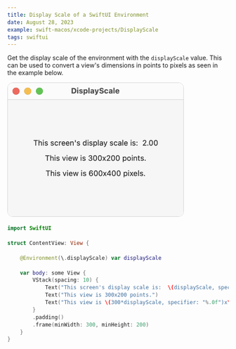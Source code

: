 ```yaml
---
title: Display Scale of a SwiftUI Environment
date: August 28, 2023
example: swift-macos/xcode-projects/DisplayScale
tags: swiftui
---
```


Get the display scale of the environment with the `displayScale` value. This can be used to convert a view's dimensions in points to pixels as seen in the example below.

<img src="../../assets/images/swiftui-display-scale.png" style="max-width:400px;border:1px solid lightgrey;border-radius:12px;" alt="display scale">

```swift
import SwiftUI

struct ContentView: View {

    @Environment(\.displayScale) var displayScale

    var body: some View {
        VStack(spacing: 10) {
            Text("This screen's display scale is:  \(displayScale, specifier: "%.2f")")
            Text("This view is 300x200 points.")
            Text("This view is \(300*displayScale, specifier: "%.0f")x\(200*displayScale, specifier: "%.0f") pixels.")
        }
        .padding()
        .frame(minWidth: 300, minHeight: 200)
    }
}
```
